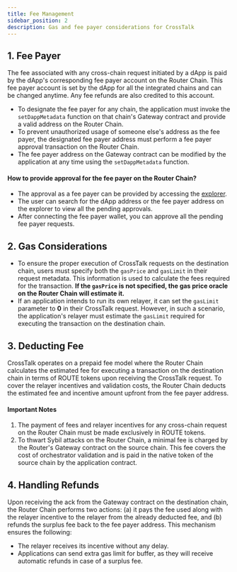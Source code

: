 ```yaml
---
title: Fee Management
sidebar_position: 2
description: Gas and fee payer considerations for CrossTalk
---
```


## 1. Fee Payer
The fee associated with any cross-chain request initiated by a dApp is paid by the dApp's corresponding fee payer account on the Router Chain. This fee payer account is set by the dApp for all the integrated chains and can be changed anytime. Any fee refunds are also credited to this account.

* To designate the fee payer for any chain, the application must invoke the `setDappMetadata` function on that chain's Gateway contract and provide a valid address on the Router Chain.
* To prevent unauthorized usage of someone else's address as the fee payer, the designated fee payer address must perform a fee payer approval transaction on the Router Chain.
* The fee payer address on the Gateway contract can be modified by the application at any time using the `setDappMetadata` function.

#### How to provide approval for the fee payer on the Router Chain?
* The approval as a fee payer can be provided by accessing the [explorer](https://testnet.routerscan.io/feePayer).
* The user can search for the dApp address or the fee payer address on the explorer to view all the pending approvals.
* After connecting the fee payer wallet, you can approve all the pending fee payer requests.

## 2. Gas Considerations
* To ensure the proper execution of CrossTalk requests on the destination chain, users must specify both the `gasPrice` and `gasLimit` in their request metadata. This information is used to calculate the fees required for the transaction. **If the `gasPrice` is not specified, the gas price oracle on the Router Chain will estimate it.**
* If an application intends to run its own relayer, it can set the `gasLimit` parameter to **0** in their CrossTalk request. However, in such a scenario, the application's relayer must estimate the `gasLimit` required for executing the transaction on the destination chain.

## 3. Deducting Fee

CrossTalk operates on a prepaid fee model where the Router Chain calculates the estimated fee for executing a transaction on the destination chain in terms of ROUTE tokens upon receiving the CrossTalk request. To cover the relayer incentives and validation costs, the Router Chain deducts the estimated fee and incentive amount upfront from the fee payer address.

#### Important Notes

1. The payment of fees and relayer incentives for any cross-chain request on the Router Chain must be made exclusively in ROUTE tokens.
2. To thwart Sybil attacks on the Router Chain, a minimal fee is charged by the Router's Gateway contract on the source chain. This fee covers the cost of orchestrator validation and is paid in the native token of the source chain by the application contract.

## 4. Handling Refunds

Upon receiving the ack from the Gateway contract on the destination chain, the Router Chain performs two actions: (a) it pays the fee used along with the relayer incentive to the relayer from the already deducted fee, and (b) refunds the surplus fee back to the fee payer address. This mechanism ensures the following:
* The relayer receives its incentive without any delay.
* Applications can send extra gas limit for buffer, as they will receive automatic refunds in case of a surplus fee.
